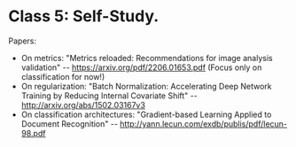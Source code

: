 # Class 5: Self-Study.

Papers:
* On metrics: "Metrics reloaded: Recommendations for image analysis validation" -- https://arxiv.org/pdf/2206.01653.pdf (Focus only on classification for now!)
* On regularization: "Batch Normalization: Accelerating Deep Network Training by Reducing Internal Covariate Shift" -- http://arxiv.org/abs/1502.03167v3 
* On classification architectures: "Gradient-based Learning Applied to Document Recognition" -- http://yann.lecun.com/exdb/publis/pdf/lecun-98.pdf
